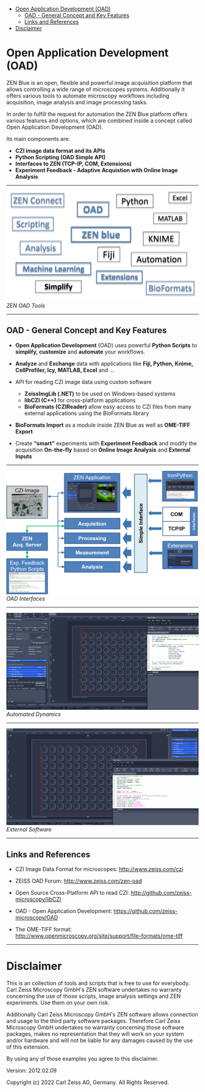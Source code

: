 - [Open Application Development (OAD)](#open-application-development-oad)
  - [OAD - General Concept and Key Features](#oad---general-concept-and-key-features)
  - [Links and References](#links-and-references)
- [Disclaimer](#disclaimer)

# Open Application Development (OAD)

ZEN Blue is an open, flexible and powerful image acquisition platform that allows controlling a wide range of microscopes systems. Additionally it offers various tools to automate microscopy workflows including acquisition, image analysis and image processing tasks.

In order to fulfill the request for automation the ZEN Blue platform offers various features and options, which are combined inside a concept called Open Application Development (OAD).

Its main components are:

- **CZI image data format and its APIs**
- **Python Scripting (OAD Simple API)**
- **Interfaces to ZEN (TCP-IP, COM, Extensions)**
- **Experiment Feedback - Adaptive Acquistion with Online Image Analysis**

---

![OAD Tools](./Images/ZEN_OAD_Tools_Slide.png)_ZEN OAD Tools_

---

## OAD - General Concept and Key Features

- **Open Application Development** (OAD) uses powerful **Python Scripts** to **simplify, customize** and **automate** your workflows.

- **Analyze** and **Exchange** data with applications like **Fiji, Python, Knime, CellProfiler, Icy, MATLAB, Excel** and …

- API for reading CZI image data using custom software

  - **ZeissImgLib (.NET)** to be used on Windows-based systems
  - **libCZI (C++)** for cross-platform applications
  - **BioFormats (CZIReader)** allow easy access to CZI files from many external applications using the BioFormats library

- **BioFormats Import** as a module inside ZEN Blue as well as **OME-TIFF Export**

- Create **“smart”** experiments with **Experiment Feedback** and modify the acquisition **On-the-fly** based on **Online Image Analysis** and **External Inputs**

---

![OAD Interfaces](./Images/OAD_Overview.png)_OAD Interfaces_

---

![Automated Dynamics](./Videos/Automated_Physiology_IA.gif)_Automated Dynamics_

---

![External Software](./Videos/GuidedAcquisition_ZEN_Fiji.gif)_External Software_

---

## Links and References

- CZI Image Data Format for microscopes: http://www.zeiss.com/czi

- ZEISS OAD Forum: http://www.zeiss.com/zen-oad

- Open Source Cross-Platform API to read CZI: http://github.com/zeiss-microscopy/libCZI

- OAD - Open Application Development: https://github.com/zeiss-microscopy/OAD

- The OME-TIFF format: http://www.openmicroscopy.org/site/support/file-formats/ome-tiff

---

# Disclaimer

This is an collection of tools and scripts that is free to use for everybody.
Carl Zeiss Microscopy GmbH's ZEN software undertakes no warranty concerning the use of those scripts, image analysis settings and ZEN experiments. Use them on your own risk.

Additionally Carl Zeiss Microscopy GmbH's ZEN software allows connection and usage to the third party software packages.
Therefore Carl Zeiss Microscopy GmbH undertakes no warranty concerning those software packages, makes no representation that they will work on your system and/or hardware and will not be liable for any damages caused by the use of this extension.

By using any of those examples you agree to this disclaimer.

Version: 2012.02.09

Copyright (c) 2022 Carl Zeiss AG, Germany. All Rights Reserved.
